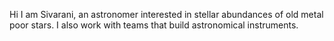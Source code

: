 Hi I am Sivarani, an astronomer interested in stellar abundances of old metal poor stars.
I also work with teams that build astronomical instruments.

<!---
tsivarani/tsivarani is a ✨ special ✨ repository because its `README.md` (this file) appears on your GitHub profile.
You can click the Preview link to take a look at your changes.
--->

